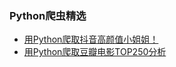 ### Python爬虫精选

- [用Python爬取抖音高颜值小姐姐！](https://mp.weixin.qq.com/s?__biz=MzU4NzYwNDAwMg==&mid=2247484663&idx=1&sn=16261f2b0f0a9e18febc140775ed9d69&chksm=fde8cdbaca9f44aca78d408606ab954268ecea6d5a2fa76ca2d568a2be02bf0eaa9a5aa11c20&scene=0#rd)
- [用Python爬取豆瓣电影TOP250分析](https://mp.weixin.qq.com/s?__biz=MzU4NzYwNDAwMg==&mid=2247484684&idx=1&sn=70c9849e8bc5fc70b48b30f5e58d8b9e&chksm=fde8cc41ca9f45579d4bbda4e0bc2372aedc54caab7a6727ff0bedfd64fed3945939e1d62090&scene=0#rd)



